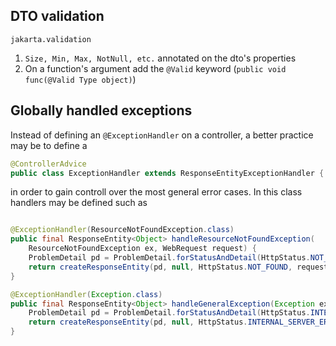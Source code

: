 ## DTO validation
`jakarta.validation`
1. `Size, Min, Max, NotNull, etc.` annotated on the dto's properties
2. On a function's argument add the `@Valid` keyword (`public void func(@Valid Type object)`)
## Globally handled exceptions
Instead of defining an `@ExceptionHandler` on a controller, a better practice may be to define a
```java
@ControllerAdvice
public class ExceptionHandler extends ResponseEntityExceptionHandler { ... }
```
in order to gain controll over the most general error cases. In this class handlers may be defined such as
```java

@ExceptionHandler(ResourceNotFoundException.class)
public final ResponseEntity<Object> handleResourceNotFoundException(
	ResourceNotFoundException ex, WebRequest request) {
	ProblemDetail pd = ProblemDetail.forStatusAndDetail(HttpStatus.NOT_FOUND, ex.getMessage());
	return createResponseEntity(pd, null, HttpStatus.NOT_FOUND, request);
}

@ExceptionHandler(Exception.class)
public final ResponseEntity<Object> handleGeneralException(Exception ex, WebRequest request) {
	ProblemDetail pd = ProblemDetail.forStatusAndDetail(HttpStatus.INTERNAL_SERVER_ERROR, ex.getMessage());
	return createResponseEntity(pd, null, HttpStatus.INTERNAL_SERVER_ERROR, request);
}
```
<!--stackedit_data:
eyJoaXN0b3J5IjpbMTYxOTk1ODE5NywxNjMyMTYyNDQyXX0=
-->